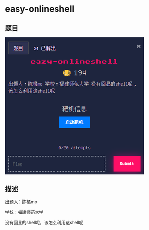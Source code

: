 # easy-onlineshell

## 题目

![题目](images/题目.png)

## 描述

出题人：陈橘mo

学校：福建师范大学

没有回显的shell呢，该怎么利用这shell呢